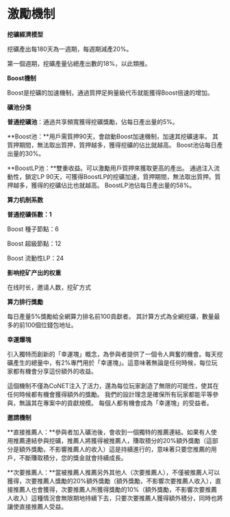# 激勵機制

**挖礦經濟模型**

挖礦產出每180天為一週期，每週期減產20%。

第一個週期，挖礦產量佔總產出數的18%，以此類推。

**Boost機制**

Boost是挖礦的加速機制，通過質押足夠量級代币就能獲得Boost倍速的增加。

**礦池分类**

**普通挖礦池**：通過共享頻寬獲得挖礦獎勵，佔每日產出量的5%。

**Boost池：**用戶需質押90天，會啟動Boost加速機制，加速其挖礦速率。 其質押期間，無法取出質押，質押越多，獲得挖礦的佔比就越高。 Boost池佔每日產出量的30%。

**BoostLP池：**雙重收益。可以激勵用戶質押來獲取更高的產出。 通過注入流動性，鎖定LP 90天，可獲得BoostLP的挖礦加速，質押期間，無法取出質押。質押越多，獲得的挖礦佔比也就越高。 BoostLP池佔每日產出量的58%。

**算力机制系数**

**普通挖礦係數：1**

Boost 種子節點：6

Boost 超級節點：12

Boost 流動性LP：24

**影响挖矿产出的权重**

在线时长，邀请人数，挖矿方式

**算力排行獎勵**

每日產量5%獎勵給全網算力排名前100貢獻者。 其計算方式為全網挖礦，數量最多的前100個位錢包地址。

**幸運爆塊**

引入獨特而創新的「幸運塊」概念，為參與者提供了一個令人興奮的機會。每天挖礦產生的總量中，有2%專門用於「幸運塊」。這意味著無論是任何時候，每位玩家都有機會分享這份額外的收益。

這個機制不僅為CoNET注入了活力，還為每位玩家創造了無限的可能性，使其在任何時候都有機會獲得額外的獎勵。 我們的設計理念是確保所有玩家都能平等參與，無論其在專案中的貢獻規模。 每個人都有機會成為「幸運塊」的受益者。

**邀請機制**

**直接推薦人：**參與者加入礦池後，會收到一個獨特的推薦連結。如果有人使用推薦連結參與挖礦，推薦人將獲得被推薦人，賺取積分的20%額外獎勵（這部分是額外獎勵，不影響推薦人的收入）這是持續進行的，意味著只要您推薦的用戶，不斷賺取積分，您的獎金就會持續成長。

**次要推薦人：**當被推薦人推薦另外其他人（次要推薦人），不僅被推薦人可以獲得，次要推薦人獎勵的20%額外獎勵（額外獎勵，不影響次要推薦人收入），直接推薦人也會獲得，次要推薦人所獲得獎勵的10%（額外獎勵，不影響次要推薦人收入）這種情況會無限期地持續下去，只要次要推薦人獲得額外積分，同時也將讓使直接推薦人受益。&#x20;

